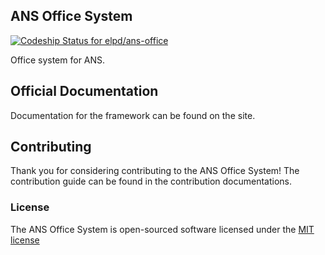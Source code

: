 ## ANS Office System

[ ![Codeship Status for elpd/ans-office](https://codeship.com/projects/575976a0-a91c-0132-0d55-0aa73f753338/status?branch=master)](https://codeship.com/projects/67580)

Office system for ANS. 

## Official Documentation

Documentation for the framework can be found on the site.

## Contributing

Thank you for considering contributing to the ANS Office System! The contribution guide can be found in the contribution documentations.

### License

The ANS Office System is open-sourced software licensed under the [MIT license](http://opensource.org/licenses/MIT)

